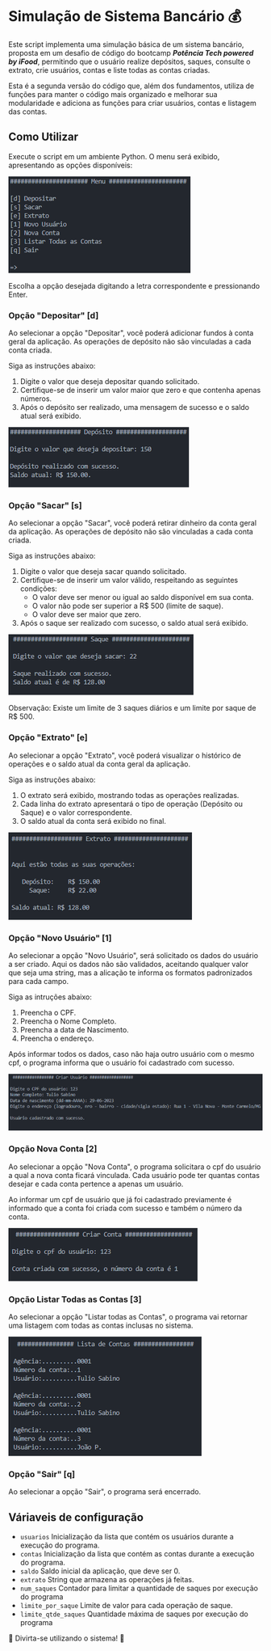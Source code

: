 # Simulação de Sistema Bancário 💰
Este script implementa uma simulação básica de um sistema bancário, proposta em um desafio de código do bootcamp **_Potência Tech powered by iFood_**, permitindo que o usuário realize depósitos, saques, consulte o extrato, crie usuários, contas e liste todas as contas criadas.

Esta é a segunda versão do código que, além dos fundamentos, utiliza de funções para manter o código mais organizado e melhorar sua modularidade e adiciona as funções para criar usuários, contas e listagem das contas.

## Como Utilizar
Execute o script em um ambiente Python.
O menu será exibido, apresentando as opções disponíveis:

![Menu](./images/menu.png)

Escolha a opção desejada digitando a letra correspondente e pressionando Enter.

### Opção "Depositar" [d]
Ao selecionar a opção "Depositar", você poderá adicionar fundos à conta geral da aplicação. As operações de depósito não são vinculadas a cada conta criada.

Siga as instruções abaixo:
1. Digite o valor que deseja depositar quando solicitado.
1. Certifique-se de inserir um valor maior que zero e que contenha apenas números.
1. Após o depósito ser realizado, uma mensagem de sucesso e o saldo atual será exibido.

![Depósito](./images/deposito.png)

### Opção "Sacar" [s]
Ao selecionar a opção "Sacar", você poderá retirar dinheiro da conta geral da aplicação. As operações de depósito não são vinculadas a cada conta criada.

Siga as instruções abaixo:
1. Digite o valor que deseja sacar quando solicitado.
1. Certifique-se de inserir um valor válido, respeitando as seguintes condições:
    - O valor deve ser menor ou igual ao saldo disponível em sua conta.
    - O valor não pode ser superior a R$ 500 (limite de saque).
    - O valor deve ser maior que zero.
1. Após o saque ser realizado com sucesso, o saldo atual será exibido.

![Operação de Saque](./images/saque.png)

Observação: Existe um limite de 3 saques diários e um limite por saque de R$ 500.

### Opção "Extrato" [e]
Ao selecionar a opção "Extrato", você poderá visualizar o histórico de operações e o saldo atual da conta geral da aplicação. 

Siga as instruções abaixo:
1. O extrato será exibido, mostrando todas as operações realizadas.
1. Cada linha do extrato apresentará o tipo de operação (Depósito ou Saque) e o valor correspondente.
1. O saldo atual da conta será exibido no final.

![Menu Extrato](./images/extrato.png)

### Opção "Novo Usuário" [1]
Ao selecionar a opção "Novo Usuário", será solicitado os dados do usuário a ser criado. Aqui os dados não são validados, aceitando qualquer valor que seja uma string, mas a alicação te informa os formatos padronizados para cada campo.

Siga as intruções abaixo:

1. Preencha o CPF.
1. Preencha o Nome Completo.
1. Preencha a data de Nascimento.
1. Preencha o endereço.

Após informar todos os dados, caso não haja outro usuário com o mesmo cpf, o programa informa que o usuário foi cadastrado com sucesso.

![Criando Novo Usuário](./images/novousuario.png)

### Opção Nova Conta [2]
Ao selecionar a opção "Nova Conta", o programa solicitara o cpf do usuário a qual a nova conta ficará vinculada. Cada usuário pode ter quantas contas desejar e cada conta pertence a apenas um usuário.

Ao informar um cpf de usuário que já foi cadastrado previamente é informado que a conta foi criada com sucesso e também o número da conta.

![Criando Nova Conta](./images/novaconta.png)

### Opção Listar Todas as Contas [3]

Ao selecionar a opção "Listar todas as Contas", o programa vai retornar uma listagem com todas as contas inclusas no sistema.

![Listando todas as Contas](./images/listarcontas.png)

### Opção "Sair" [q]
Ao selecionar a opção "Sair", o programa será encerrado.

## Váriaveis de configuração
- `usuarios` Inicialização da lista que contém os usuários durante a execução do programa.
- `contas` Inicialização da lista que contém as contas durante a execução do programa.
- `saldo` Saldo inicial da aplicação, que deve ser 0.
- `extrato` String que armazena as operações já feitas.
- `num_saques` Contador para limitar a quantidade de saques por execução do programa
- `limite_por_saque` Limite de valor para cada operação de saque.
- `limite_qtde_saques` Quantidade máxima de saques por execução do programa

🏦 Divirta-se utilizando o sistema! 🏦

